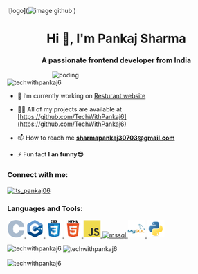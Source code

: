 I[logo](![image github](https://github.com/user-attachments/assets/af125ac7-bb72-468b-b513-15d708b3353b)
)
<h1 align="center">Hi 👋, I'm Pankaj Sharma</h1>
<h3 align="center">A passionate frontend developer from India</h3>
<img align="right"alt="coding" width="400" src="https://cdn.dribbble.com/users/1019864/screenshots/3079099/media/9e5055da2ee6c899aab9403ceb7d0dc3.gif">

<p align="left"> <img src="https://komarev.com/ghpvc/?username=techwithpankaj6&label=Profile%20views&color=0e75b6&style=flat" alt="techwithpankaj6" /> </p>

- 🔭 I’m currently working on [Resturant website](https://github.com/TechWithPankaj6/restaurantwebsite.git)

- 👨‍💻 All of my projects are available at [https://github.com/TechWithPankaj6](https://github.com/TechWithPankaj6)

- 📫 How to reach me **sharmapankaj30703@gmail.com**

- ⚡ Fun fact **I an funny😎**

<h3 align="left">Connect with me:</h3>
<p align="left">
<a href="https://instagram.com/its_pankaj06" target="blank"><img align="center" src="https://raw.githubusercontent.com/rahuldkjain/github-profile-readme-generator/master/src/images/icons/Social/instagram.svg" alt="its_pankaj06" height="30" width="40" /></a>
</p>

<h3 align="left">Languages and Tools:</h3>
<p align="left"> <a href="https://www.cprogramming.com/" target="_blank" rel="noreferrer"> <img src="https://raw.githubusercontent.com/devicons/devicon/master/icons/c/c-original.svg" alt="c" width="40" height="40"/> </a> <a href="https://www.w3schools.com/cpp/" target="_blank" rel="noreferrer"> <img src="https://raw.githubusercontent.com/devicons/devicon/master/icons/cplusplus/cplusplus-original.svg" alt="cplusplus" width="40" height="40"/> </a> <a href="https://www.w3schools.com/css/" target="_blank" rel="noreferrer"> <img src="https://raw.githubusercontent.com/devicons/devicon/master/icons/css3/css3-original-wordmark.svg" alt="css3" width="40" height="40"/> </a> <a href="https://www.w3.org/html/" target="_blank" rel="noreferrer"> <img src="https://raw.githubusercontent.com/devicons/devicon/master/icons/html5/html5-original-wordmark.svg" alt="html5" width="40" height="40"/> </a> <a href="https://developer.mozilla.org/en-US/docs/Web/JavaScript" target="_blank" rel="noreferrer"> <img src="https://raw.githubusercontent.com/devicons/devicon/master/icons/javascript/javascript-original.svg" alt="javascript" width="40" height="40"/> </a> <a href="https://www.microsoft.com/en-us/sql-server" target="_blank" rel="noreferrer"> <img src="https://www.svgrepo.com/show/303229/microsoft-sql-server-logo.svg" alt="mssql" width="40" height="40"/> </a> <a href="https://www.mysql.com/" target="_blank" rel="noreferrer"> <img src="https://raw.githubusercontent.com/devicons/devicon/master/icons/mysql/mysql-original-wordmark.svg" alt="mysql" width="40" height="40"/> </a> <a href="https://www.python.org" target="_blank" rel="noreferrer"> <img src="https://raw.githubusercontent.com/devicons/devicon/master/icons/python/python-original.svg" alt="python" width="40" height="40"/> </a> </p>

<p><img align="left" src="https://github-readme-stats.vercel.app/api/top-langs?username=techwithpankaj6&show_icons=true&locale=en&layout=compact" alt="techwithpankaj6" /></p>

<p>&nbsp;<img align="center" src="https://github-readme-stats.vercel.app/api?username=techwithpankaj6&show_icons=true&locale=en" alt="techwithpankaj6" /></p>

<p><img align="center" src="https://github-readme-streak-stats.herokuapp.com/?user=techwithpankaj6&" alt="techwithpankaj6" /></p>
